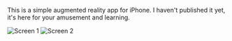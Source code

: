 This is a simple augmented reality app for iPhone. I haven't published
it yet, it's here for your amusement and learning.

![Screen 1](https://github.com/oscardelben/CameraGun/raw/master/screen1.png)
![Screen 2](https://github.com/oscardelben/CameraGun/raw/master/screen2.png)
